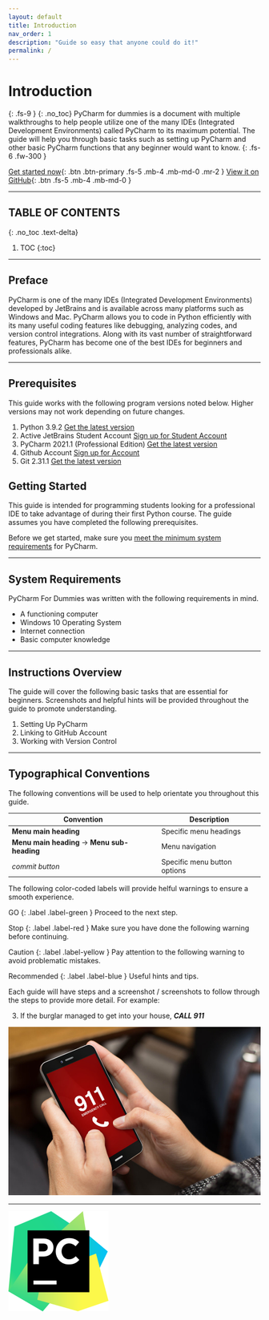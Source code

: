```yaml
---
layout: default
title: Introduction
nav_order: 1
description: "Guide so easy that anyone could do it!"
permalink: /
---
```


# Introduction
{: .fs-9 }
{: .no_toc}
PyCharm for dummies is a document with multiple walkthroughs to help people utilize one of the many IDEs (Integrated Development Environments) called PyCharm to its maximum potential. The guide will help you through basic tasks such as setting up PyCharm and other basic PyCharm functions that any beginner would want to know.
{: .fs-6 .fw-300 }

[Get started now](#getting-started){: .btn .btn-primary .fs-5 .mb-4 .mb-md-0 .mr-2 } [View it on GitHub](https://github.com/sis00337/Pycharm-For-Dummies){: .btn .fs-5 .mb-4 .mb-md-0 }

---

## TABLE OF CONTENTS
{: .no_toc .text-delta}
1. TOC
{:toc}

---

## Preface

PyCharm is one of the many IDEs (Integrated Development Environments) developed by JetBrains and is available across many platforms such as Windows and Mac. PyCharm allows you to code in Python efficiently with its many useful coding features like debugging, analyzing codes, and version control integrations. Along with its vast number of straightforward features, PyCharm has become one of the best IDEs for beginners and professionals alike.

---

## Prerequisites

This guide works with the following program versions noted below. Higher versions may not work depending on future changes.

1. Python 3.9.2 [Get the latest version](https://www.python.org/downloads/)
2. Active JetBrains Student Account [Sign up for Student Account](https://account.jetbrains.com/login)
3. PyCharm 2021.1 (Professional Edition) [Get the latest version](https://www.jetbrains.com/pycharm/download/)
4. Github Account [Sign up for Account](https://github.com/)
5. Git 2.31.1 [Get the latest version](https://git-scm.com/)

## Getting Started

This guide is intended for programming students looking for a professional IDE to take advantage of during their first Python course. The guide assumes you have completed the following prerequisites. 

Before we get started, make sure you [meet the minimum system requirements](https://www.jetbrains.com/help/pycharm/installation-guide.html#requirements) for PyCharm.

---

## System Requirements

PyCharm For Dummies was written with the following requirements in mind.

* A functioning computer 
* Windows 10 Operating System
* Internet connection
* Basic computer knowledge

---

## Instructions Overview

The guide will cover the following basic tasks that are essential for beginners. Screenshots and helpful hints will be provided throughout the guide to promote understanding.

1. Setting Up PyCharm
2. Linking to GitHub Account 
3. Working with Version Control

---

## Typographical Conventions

The following conventions will be used to help orientate you throughout this guide.

Convention | Description
--- | ---
**Menu main heading** | Specific menu headings
**Menu main heading** -> **Menu sub-heading** | Menu navigation
*commit button* | Specific menu button options

The following color-coded labels will provide helful warnings to ensure a smooth experience.

GO 
{: .label .label-green }
    Proceed to the next step.

Stop 
{: .label .label-red }
    Make sure you have done the following warning before continuing.

Caution 
{: .label .label-yellow }
    Pay attention to the following warning to avoid problematic mistakes.

Recommended 
{: .label .label-blue }
    Useful hints and tips.

Each guide will have steps and a screenshot / screenshots to follow through the steps to provide more detail. 
For example:

  3. If the burglar managed to get into your house, **_CALL 911_**

   ![screenshot_example](https://github.com/sis00337/Pycharm-For-Dummies/blob/gh-pages/assets/images/call911.png?raw=true "calling 911")

---



![pycharm-logo](https://github.com/sis00337/Pycharm-For-Dummies/blob/gh-pages/assets/images/PyCharm-Icon-Small.png?raw=true "Pycharm logo")
